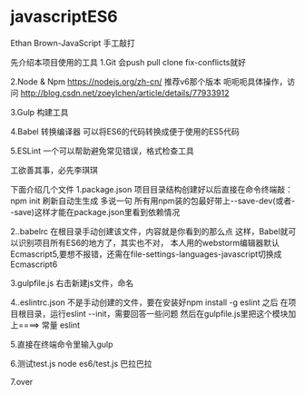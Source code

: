 # javascriptES6
Ethan Brown-JavaScript 手工敲打

先介绍本项目使用的工具
1.Git  会push pull clone  fix-conflicts就好

2.Node & Npm
  https://nodejs.org/zh-cn/ 
  推荐v6那个版本
  呃呃呃具体操作，访问 http://blog.csdn.net/zoeylchen/article/details/77933912

3.Gulp
  构建工具

4.Babel
  转换编译器 
  可以将ES6的代码转换成便于使用的ES5代码

5.ESLint
  一个可以帮助避免常见错误，格式检查工具

工欲善其事，必先李琪琪

下面介绍几个文件
1.package.json
  项目目录结构创建好以后直接在命令终端敲：npm init 刷新自动生生成
  多说一句 所有用npm装的包最好带上--save-dev(或者--save)这样才能在package.json里看到依赖情况

2..babelrc
  在根目录手动创建该文件，内容就是你看到的那么点
  这样，Babel就可以识别项目所有ES6的地方了，其实也不对，
  本人用的webstorm编辑器默认Ecmascript5,要想不报错，还需在file-settings-languages-javascript切换成Ecmascript6
  
3.gulpfile.js
  右击新建js文件，命名
  
4..eslintrc.json
  不是手动创建的文件，要在安装好npm install -g eslint 之后
  在项目根目录，运行eslint --init，需要回答一些问题
  然后在gulpfile.js里把这个模块加上====> 常量 eslint

5.直接在终端命令里输入gulp 

6.测试test.js
  node es6/test.js
  巴拉巴拉 

7.over

  
  
